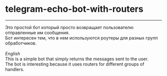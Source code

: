 # telegram-echo-bot-with-routers
<hr>
Это простой бот который просто возвращает пользователю отправленные им сообщения.<br>
Бот интересен тем, что в нем используются роутеры для разных групп обработчиков.<br><br>
<i>English</i><br>
This is a simple bot that simply returns the messages sent to the user.<br>
The bot is interesting because it uses routers for different groups of handlers.<br>
